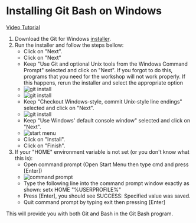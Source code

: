 # Installing Git Bash on Windows

[Video Tutorial](https://www.youtube.com/watch?v=339AEqk9c-8)
1. Download the Git for Windows [installer](https://git-for-windows.github.io/).
2. Run the installer and follow the steps bellow:
    * Click on "Next".
    * Click on "Next"
    * Keep "Use Git and optional Unix tools from the Windows Command Prompt" selected and click on "Next". If you forgot to do this, programs that you need for the workshop will not work properly. If this happens, rerun the installer and select the appropriate option
    * ![git install](images/git_setup1.png)
    * ![git install](images/git_setup2.png)
    * Keep "Checkout Windows-style, commit Unix-style line endings" selected and click on "Next".
    * ![git install](images/git_setup3.png)
    * Keep "Use Windows' default console window" selected and click on "Next".
    * ![start menu](images/start_menu.png)
    * Click on "Install".
    * Click on "Finish".
3. If your "HOME" environment variable is not set (or you don't know what this is):
    * Open command prompt (Open Start Menu then type cmd and press [Enter])
    * ![command prompt](images/cmd_prompt.png)
    * Type the following line into the command prompt window exactly as shown:
      setx HOME "%USERPROFILE%"
    * Press [Enter], you should see SUCCESS: Specified value was saved.
    * Quit command prompt by typing exit then pressing [Enter]
    
This will provide you with both Git and Bash in the Git Bash program.




    
